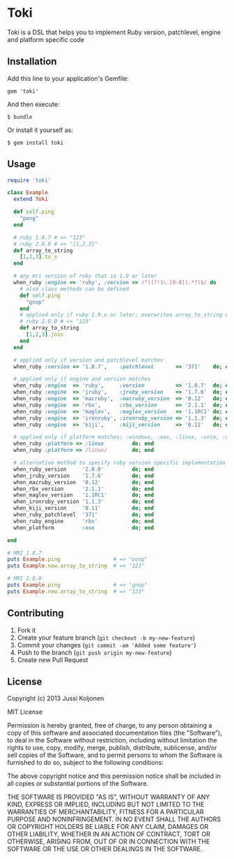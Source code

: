 # Toki

Toki is a DSL that helps you to implement Ruby version, patchlevel, engine and platform specific code

## Installation

Add this line to your application's Gemfile:

    gem 'toki'

And then execute:

    $ bundle

Or install it yourself as:

    $ gem install toki

## Usage

```ruby
require 'toki'

class Example
  extend Toki

  def self.ping
    "pong"
  end

  # ruby 1.8.7 # => "123"
  # ruby 2.0.0 # => "[1,2,3]"
  def array_to_string
    [1,2,3].to_s
  end

  # any mri version of ruby that is 1.9 or later
  when_ruby :engine => 'ruby', :version => /^((?!1\.[0-8]).*?)$/ do
    # also class methods can be defined
    def self.ping
      "gnop"
    end
    # applied only if ruby 1.9.x or later; overwrites array_to_string method
    # ruby 2.0.0 # => "123"
    def array_to_string
      [1,2,3].join
    end
  end

  # applied only if version and patchlevel matches
  when_ruby :version => '1.8.7',    :patchlevel       => '371'    do; end

  # applied only if engine and version matches
  when_ruby :engine  => 'ruby',     :version          => '1.8.7'  do; end
  when_ruby :engine  => 'jruby',    :jruby_version    => '1.7.6'  do; end
  when_ruby :engine  => 'macruby',  :macruby_version  => '0.12'   do; end
  when_ruby :engine  => 'rbx',      :rbx_version      => '2.1.1'  do; end
  when_ruby :engine  => 'maglev',   :maglev_version   => '1.1RC1' do; end
  when_ruby :engine  => 'ironruby', :ironruby_version => '1.1.3'  do; end
  when_ruby :engine  => 'kiji',     :kiji_version     => '0.11'   do; end

  # applied only if platform matches; :windows, :osx, :linux, :unix, :unknown
  when_ruby :platform => :linux         do; end
  when_ruby :platform => /linux/        do; end

  # alternative method to specify ruby version specific implementation
  when_ruby_version     '2.0.0'         do; end
  when_jruby_version    '1.7.6'         do; end
  when_macruby_version  '0.12'          do; end
  when_rbx_version      '2.1.1'         do; end
  when_maglev_version   '1.1RC1'        do; end
  when_ironruby_version '1.1.3'         do; end
  when_kiji_version     '0.11'          do; end
  when_ruby_patchlevel  '371'           do; end
  when_ruby_engine      'rbx'           do; end
  when_platform         :osx            do; end

end

# MRI 1.8.7
puts Example.ping                 # => "pong"
puts Example.new.array_to_string  # => "123"

# MRI 2.0.0
puts Example.ping                 # => "gnop"
puts Example.new.array_to_string  # => "123"
```

## Contributing

1. Fork it
2. Create your feature branch (`git checkout -b my-new-feature`)
3. Commit your changes (`git commit -am 'Added some feature'`)
4. Push to the branch (`git push origin my-new-feature`)
5. Create new Pull Request

## License

Copyright (c) 2013 Jussi Koljonen

MIT License

Permission is hereby granted, free of charge, to any person obtaining
a copy of this software and associated documentation files (the
"Software"), to deal in the Software without restriction, including
without limitation the rights to use, copy, modify, merge, publish,
distribute, sublicense, and/or sell copies of the Software, and to
permit persons to whom the Software is furnished to do so, subject to
the following conditions:

The above copyright notice and this permission notice shall be
included in all copies or substantial portions of the Software.

THE SOFTWARE IS PROVIDED "AS IS", WITHOUT WARRANTY OF ANY KIND,
EXPRESS OR IMPLIED, INCLUDING BUT NOT LIMITED TO THE WARRANTIES OF
MERCHANTABILITY, FITNESS FOR A PARTICULAR PURPOSE AND
NONINFRINGEMENT. IN NO EVENT SHALL THE AUTHORS OR COPYRIGHT HOLDERS BE
LIABLE FOR ANY CLAIM, DAMAGES OR OTHER LIABILITY, WHETHER IN AN ACTION
OF CONTRACT, TORT OR OTHERWISE, ARISING FROM, OUT OF OR IN CONNECTION
WITH THE SOFTWARE OR THE USE OR OTHER DEALINGS IN THE SOFTWARE.